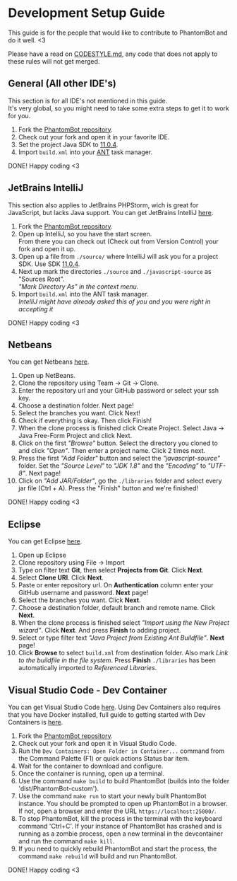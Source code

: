 # Development Setup Guide  
This guide is for the people that would like to contribute to PhantomBot and do it well. <3

Please have a read on [CODESTYLE.md](CODESTYLE.md), any code that does not apply to these rules will not get merged.

## General (All other IDE's)
This section is for all IDE's not mentioned in this guide.  
It's very global, so you might need to take some extra steps to get it to work for you.

1. Fork the [PhantomBot repository](https://github.com/PhantomBot/PhantomBot).
2. Check out your fork and open it in your favorite IDE.
2. Set the project Java SDK to [11.0.4](http://www.oracle.com/technetwork/java/javase/overview/index.html).
3. Import `build.xml` into your [ANT](http://ant.apache.org/) task manager.

DONE! Happy coding <3

## JetBrains IntelliJ  
This section also applies to JetBrains PHPStorm, wich is great for JavaScript, but lacks Java support.
You can get JetBrains IntelliJ [here](https://www.jetbrains.com/idea/).

1. Fork the [PhantomBot repository](https://github.com/PhantomBot/PhantomBot).
2. Open up IntelliJ, so you have the start screen.  
  From there you can check out (Check out from Version Control) your fork and open it up.
3. Open up a file from `./source/` where IntelliJ will ask you for a project SDK. Use SDK [11.0.4](http://www.oracle.com/technetwork/java/javase/overview/index.html).
4. Next up mark the directories `./source` and `./javascript-source` as "Sources Root".  
  *"Mark Directory As" in the context menu.*
5. Import `build.xml` into the ANT task manager.  
  *IntelliJ might have already asked this of you and you were right in accepting it*

DONE! Happy coding <3

## Netbeans  
You can get Netbeans [here](https://netbeans.org/downloads/).

1. Open up NetBeans. 
2. Clone the repository using Team -> Git -> Clone.
3. Enter the repository url and your GitHub password or select your ssh key.
4. Choose a destination folder. Next page!
5. Select the branches you want. Click Next!
6. Check if everything is okay. Then click Finish!
7. When the clone process is finished click Create Project. Select 
  Java -> Java Free-Form Project and click Next. 
8. Click on the first *"Browse"* button. Select the directory you cloned to and 
  click *"Open"*. Then enter a project name. Click 2 times next. 
9. Press the first *"Add Folder"* button and select the *"javascript-source"* folder.
  Set the *"Source Level"* to *"JDK 1.8"* and the *"Encoding"* to *"UTF-8"*. Next page! 
10. Click on *"Add JAR/Folder"*, go the `./libraries` folder and select every jar file (Ctrl + A). 
  Press the "Finish" button and we're finished!

DONE! Happy coding <3

## Eclipse  
You can get Eclipse [here](https://www.eclipse.org/downloads/).

1. Open up Eclipse
2. Clone repository using File -> Import
3. Type on filter text **Git**, then select **Projects from Git**. Click **Next**.
4. Select **Clone URI**. Click **Next**.
5. Paste or enter repository url. On **Authentication** column enter your GitHub username and password. **Next** page!
6. Select the branches you want. Click **Next**.
7. Choose a destination folder, default branch and remote name. Click **Next**.
8. When the clone process is finished select *"Import using the New Project wizard"*. Click **Next**. And press **Finish** to adding project.
9. Select or type filter text *"Java Project from Existing Ant Buildfile"*. **Next** page!
10. Click **Browse** to select `build.xml` from destination folder. Also mark *Link to the buildfile in the file system*. Press **Finish**
  `./libraries` has been automatically imported to *Referenced Libraries*.

## Visual Studio Code - Dev Container
You can get Visual Studio Code [here](https://code.visualstudio.com/).
Using Dev Containers also requires that you have Docker installed, full guide to getting started with Dev Containers is [here](https://code.visualstudio.com/docs/devcontainers/tutorial).

1. Fork the [PhantomBot repository](https://github.com/PhantomBot/PhantomBot).
2. Check out your fork and open it in Visual Studio Code.
2. Run the `Dev Containers: Open Folder in Container...` command from the Command Palette (F1) or quick actions Status bar item.
3. Wait for the container to download and configure.
4. Once the container is running, open up a terminal.
5. Use the command `make build` to build PhantomBot (builds into the folder 'dist/PhantomBot-custom').
6. Use the command `make run` to start your newly built PhantomBot instance. You should be prompted to open up PhantomBot in a browser. If not, open a browser and enter the URL `https://localhost:25000/`.
7. To stop PhantomBot, kill the process in the terminal with the keyboard command 'Ctrl+C'. If your instance of PhantomBot has crashed and is running as a zombie process, open a new terminal in the devcontainer and run the command `make kill`.
8. If you need to quickly rebuild PhantomBot and start the process, the command `make rebuild` will build and run PhantomBot.

DONE! Happy coding <3
